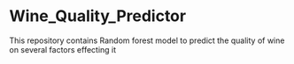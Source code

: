 # Wine_Quality_Predictor
This repository contains Random forest model to predict the quality of wine on several factors effecting it 
